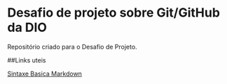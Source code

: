 # Desafio de projeto sobre Git/GitHub da DIO
Repositório criado para o  Desafio de Projeto.

##Links uteis

[Sintaxe Basica Markdown](https://www.markdownguide.org/basic-syntax/)
